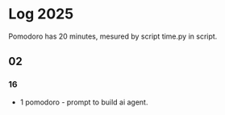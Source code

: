 # Log 2025

Pomodoro has 20 minutes, mesured by script time.py in script.

## 02

### 16

- 1 pomodoro - prompt to build ai agent.
